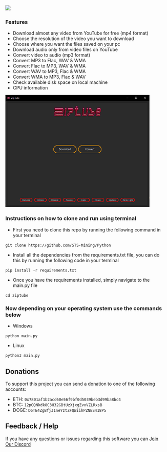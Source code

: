 <img src="https://github.com/STS-Mining/Python/raw/main/ziptube/assets/images/logo.png" width="450">

### Features

- Download almost any video from YouTube for free (mp4 format)
- Choose the resolution of the video you want to download
- Choose where you want the files saved on your pc
- Download audio only from video files on YouTube
- Convert video to audio (mp3 format)
- Convert MP3 to Flac, WAV & WMA
- Convert Flac to MP3, WAV & WMA
- Convert WAV to MP3, Flac & WMA
- Convert WMA to MP3, Flac & WAV
- Check available disk space on local machine
- CPU information

<img src="https://github.com/STS-Mining/Python/raw/main/ziptube/assets/images/main_menu.png" width="450">

### Instructions on how to clone and run using terminal

- First you need to clone this repo by running the following command in your terminal

```console
git clone https://github.com/STS-Mining/Python
```

- Install all the dependencies from the requirements.txt file, you can do this by running the following code in your terminal

```console
pip install -r requirements.txt
```

- Once you have the requirements installed, simply navigate to the main.py file

```console
cd ziptube
```

### Now depending on your operating system use the commands below

- Windows

```console
python main.py
```

- Linux

```console
python3 main.py
```

## Donations

To support this project you can send a donation to one of the following accounts:

- ETH: `0x7801af1b2acd60e56f9bf0d5039beb3d99ba8bc4`
- BTC: `12pGQNkdk8C3H32GBtUzXjxgZvxVZLRxsB`
- DOGE: `D6TE4ZgBfjJ1neYztZFQWiihPZNBS418P5`

## Feedback / Help

If you have any questions or issues regarding this software you can <a href="https://discord.gg/nVMgU9yQcw">Join Our Discord</a>
